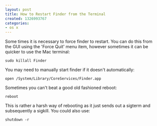 ```yaml
---
layout: post
title: How to Restart Finder from the Terminal
created: 1326993767
categories:
- os x
---
```

Some times it is necessary to force finder to restart. You can do this from the GUI using the 'Force Quit' menu item, however sometimes it can be quicker to use the Mac terminal:

`sudo killall Finder`

You may need to manually start finder if it doesn't automatically:

`open /System/Library/CoreServices/Finder.app`

Sometimes you can't beat a good old fashioned reboot:

`reboot`

This is rather a harsh way of rebooting as it just sends out a sigterm and subsequently a sigkill. You could also use:

`shutdown -r`
